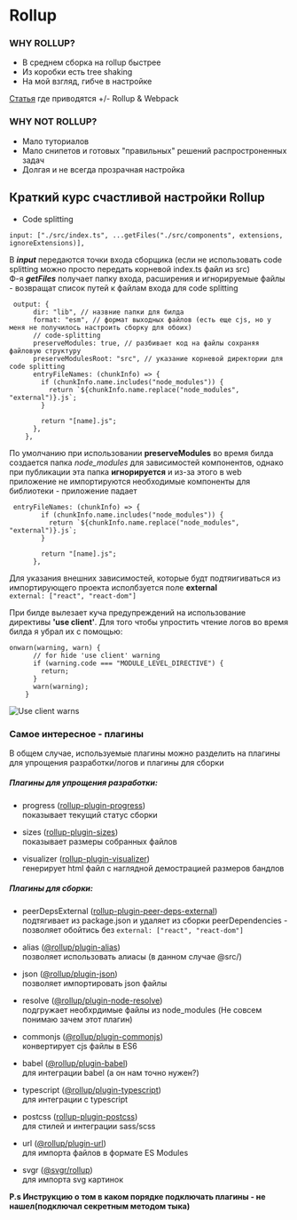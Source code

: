 # Rollup

### WHY ROLLUP?

+ В среднем сборка на rollup быстрее
+ Из коробки есть tree shaking
+ На мой взгляд, гибче в настройке

[Статья](https://www.educba.com/rollup-vs-webpack/) где приводятся +/- Rollup & Webpack

### WHY NOT ROLLUP?

+ Мало туториалов
+ Мало снипетов и готовых "правильных" решений распростроненных задач
+ Долгая и не всегда прозрачная настройка

## Краткий курс счастливой настройки Rollup

* Code splitting

```
input: ["./src/index.ts", ...getFiles("./src/components", extensions, ignoreExtensions)],
```
В ***input*** передаются точки входа сборщика (если не использовать code splitting можно просто передать корневой index.ts файл из src)  
Ф-я ***getFiles*** получает папку входа, расширения и игнорируемые файлы - возвращат список путей к файлам входа для code splitting

```
 output: {
      dir: "lib", // назвние папки для билда
      format: "esm", // формат выходных файлов (есть еще cjs, но у меня не получилось настроить сборку для обоих)
      // code-splitting
      preserveModules: true, // разбивает код на файлы сохраняя файловую структуру
      preserveModulesRoot: "src", // указание корневой директории для code splitting
      entryFileNames: (chunkInfo) => {
        if (chunkInfo.name.includes("node_modules")) {
          return `${chunkInfo.name.replace("node_modules", "external")}.js`;
        }

        return "[name].js";
      },
    },
```

По умолчанию при использовании **preserveModules** во время билда создается папка *node_modules* для зависимостей компонентов, однако при публикации эта папка **игнорируется** и из-за этого в web приложение не импортируются необходимые компоненты для библиотеки - приложение падает
```
 entryFileNames: (chunkInfo) => {
        if (chunkInfo.name.includes("node_modules")) {
          return `${chunkInfo.name.replace("node_modules", "external")}.js`;
        }

        return "[name].js";
      },
```

Для указания внешних зависимостей, которые будт подтяигиваться из импортирующего проекта исполбзуется поле **external**  
```external: ["react", "react-dom"]```

При билде вылезает куча предупреждений на использование директивы **'use client'**. Для того чтобы упростить чтение логов во время билда я убрал их с помощью:
```
onwarn(warning, warn) {
      // for hide 'use client' warning
      if (warning.code === "MODULE_LEVEL_DIRECTIVE") {
        return;
      }
      warn(warning);
    }
```
![Use client warns](./static/use_client_warn.png)

### Самое интересное - плагины

В общем случае, используемые плагины можно разделить на плагины для упрощения разработки/логов и плагины для сборки

##### Плагины для упрощения разработки: 

+ progress ([rollup-plugin-progress](https://www.npmjs.com/package/rollup-plugin-progress))  
    показывает текущий статус сборки

+ sizes ([rollup-plugin-sizes](https://www.npmjs.com/package/rollup-plugin-sizes))  
    показывает размеры собранных файлов

+ visualizer ([rollup-plugin-visualizer](https://www.npmjs.com/package/rollup-plugin-visualizer))  
    генерирует html файл с наглядной демострацией размеров бандлов

##### Плагины для сборки:

+ peerDepsExternal ([rollup-plugin-peer-deps-external](https://www.npmjs.com/package/rollup-plugin-peer-deps-external))  
    подтягивает из package.json и удаляет из сборки peerDependencies - позволяет обойтись без ```external: ["react", "react-dom"]```

+ alias ([@rollup/plugin-alias](https://www.npmjs.com/package/@rollup/plugin-alias))  
    позволяет использовать алиасы (в данном случае @src/)

+ json ([@rollup/plugin-json](https://www.npmjs.com/package/@rollup/plugin-json))  
    позволяет импортировать json файлы

+ resolve ([@rollup/plugin-node-resolve](https://www.npmjs.com/package/@rollup/plugin-node-resolve))  
    подгружает необхрдимые файлы из node_modules (Не совсем понимаю зачем этот плагин)

+ commonjs ([@rollup/plugin-commonjs](https://www.npmjs.com/package/@rollup/plugin-commonjs))  
    конвертирует cjs файлы в ES6 

+ babel ([@rollup/plugin-babel](https://www.npmjs.com/package/@rollup/plugin-babel))  
    для интеграции babel (а он нам точно нужен?)

+ typescript ([@rollup/plugin-typescript](https://www.npmjs.com/package/@rollup/plugin-typescript))  
    для интеграции с typescript

+ postcss ([rollup-plugin-postcss](https://github.com/egoist/rollup-plugin-postcss))  
    для стилей и интеграции sass/scss

+ url ([@rollup/plugin-url](https://www.npmjs.com/package/@rollup/plugin-url))  
    для импорта файлов в формате ES Modules

+ svgr ([@svgr/rollup](https://react-svgr.com/docs/rollup/))  
    для импорта svg картинок

**P.s Инструкцию о том в каком порядке подключать плагины - не нашел(подключал секретным методом тыка)**

